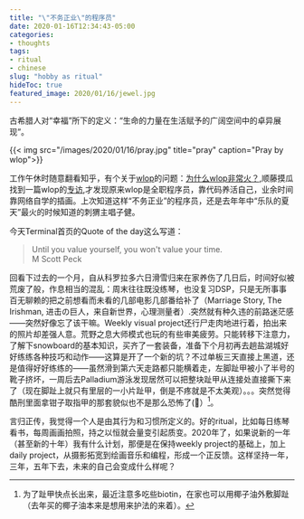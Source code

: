```yaml
---
title: "\"不务正业\"的程序员"
date: 2020-01-16T12:34:43-05:00
categories:
- thoughts
tags:
- ritual
- chinese
slug: "hobby as ritual"
hideToc: true
featured_image: 2020/01/16/jewel.jpg
---
```


古希腊人对“幸福”所下的定义：“生命的力量在生活赋予的广阔空间中的卓异展现”。
<!--more-->

{{< img src="/images/2020/01/16/pray.jpg" title="pray" caption="Pray by wlop">}}

工作午休时随意翻看知乎，有个关于[wlop](https://www.deviantart.com/wlop)的问题：[为什么wlop非常火？](https://www.zhihu.com/question/322883061),顺藤摸瓜找到一篇wlop的[专访](http://chokstick.com/chok-interview/2013/10/wlop-interview-by-chokstick/),才发现原来wlop是全职程序员，靠代码养活自己，业余时间靠网络自学的插画。上次知道这样“不务正业”的程序员，还是去年年中“乐队的夏天”最火的时候知道的刺猬主唱子健。

今天Terminal首页的Quote of the day这么写道：

>Until you value yourself, you won't value your time.   
M Scott Peck

回看下过去的一个月，自从科罗拉多六日滑雪归来在家养伤了几日后，时间好似被荒废了般，作息相当的混乱：周末往往既没练琴，也没复习DSP，只是无所事事百无聊赖的把之前想看而未看的几部电影几部番给补了（Marriage Story, The Irishman, 进击の巨人，来自新世界，心理测量者）.突然就有种久违的前路迷茫感——突然好像忘了该干嘛。Weekly visual project还行尸走肉地进行着，拍出来的照片却差强人意。荒野之息大师模式也玩的有些审美疲劳。只能转移下注意力，了解下snowboard的基本知识，买齐了一套装备，准备下个月初再去趟盐湖城好好练练各种技巧和动作——这算是开了一个新的坑？不过单板三天直接上黑道，还是值得好好练练的——虽然滑到第六天走路都只能横着走，左脚趾甲被小了半号的靴子挤坏，一周后去Palladium游泳发现居然可以把整块趾甲从连接处直接撕下来了（现在脚趾上就只有里层的一小片趾甲，倒是不疼就是不太美观）。。。突然觉得酷刑里面拿钳子取指甲的那套貌似也不是那么恐怖了(🤪）[^1]。

言归正传，我觉得一个人是由其行为和习惯所定义的。好的ritual，比如每日练琴看书，每周画画拍照，持之以恒就会量变引起质变。2020年了，如果说新的一年（甚至新的十年）我有什么计划，那便是在保持weekly project的基础上，加上daily project，从摄影拓宽到绘画音乐和编程，形成一个正反馈。这样坚持一年，三年，五年下去，未来的自己会变成什么样呢？

[^1]: 为了趾甲快点长出来，最近注意多吃些biotin，在家也可以用椰子油外敷脚趾（去年买的椰子油本来是想用来护法的来着）。